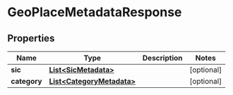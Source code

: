 
# GeoPlaceMetadataResponse

## Properties
Name | Type | Description | Notes
------------ | ------------- | ------------- | -------------
**sic** | [**List&lt;SicMetadata&gt;**](SicMetadata.md) |  |  [optional]
**category** | [**List&lt;CategoryMetadata&gt;**](CategoryMetadata.md) |  |  [optional]



